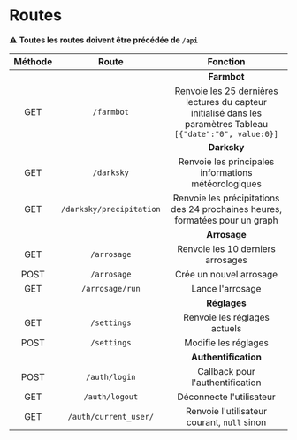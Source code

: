 # Routes

:warning: **Toutes les routes doivent être précédée de ```/api```**

| Méthode |             Route            |                                                      Fonction                                                     |
|:-------:|:----------------------------:|:-----------------------------------------------------------------------------------------------------------------:|
|         |                              |                                                    **Farmbot**                                                    |
|   GET   |        ```/farmbot```        | Renvoie les 25 dernières lectures du capteur initialisé dans les paramètres Tableau ```[{"date":"0", value:0}]``` |
|         |                              |                                                    **Darksky**                                                    |
|   GET   |        ```/darksky```        |                                Renvoie les principales informations météorologiques                               |
|   GET   | ```/darksky/precipitation``` |                    Renvoie les précipitations des 24 prochaines heures, formatées pour un graph                   |
|         |                              |                                                    **Arrosage**                                                   |
|   GET   |        ```/arrosage```       |                                         Renvoie les 10 derniers arrosages                                         |
|   POST  |        ```/arrosage```       |                                              Crée un nouvel arrosage                                              |
|   GET   |      ```/arrosage/run```     |                                                  Lance l'arrosage                                                 |
|         |                              |                                                    **Réglages**                                                   |
|   GET   |        ```/settings```       |                                            Renvoie les réglages actuels                                           |
|   POST  |        ```/settings```       |                                                Modifie les réglages                                               |
|         |                              |                                                **Authentification**                                               |
|   POST  |       ```/auth/login```      |                                          Callback pour l'authentification                                         |
|   GET   |      ```/auth/logout```      |                                              Déconnecte l'utilisateur                                             |
|   GET   |   ```/auth/current_user/```  |                                  Renvoie l'utilisateur courant, ```null``` sinon                                  |